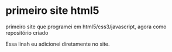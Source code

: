 # primeiro site html5
 primeiro site que programei em html5/css3/javascript, agora como repositório criado

Essa linah eu adicionei diretamente no site.
